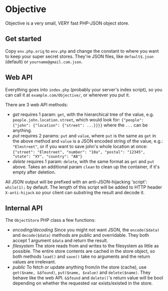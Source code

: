 Objective
====

Objective is a very small, VERY fast PHP-JSON object store.

Get started
----

Copy `env.php.orig` to `env.php` and change the constant to where you want to keep
your super secret stores. They're JSON files, like `default$.json` (default) or
`yourname@gmail.com.json`.

Web API
----

Everything goes into `index.php` (probably your server's index script), so you can call
it at `example.com/Objective/`, or wherever you put it.

There are 3 web API methods:

* *get*
  requires 1 param: `get`, with the hierarchical tree of the value,
  e.g. `people.john.location.street`, which would look for:
  `{"people": {"john": {"location": {"street": ...}}}}`
  where the `...` can be anything.
* *put*
  requires 2 params: `put` and `value`, where `put` is the same as `get` in the
  above method and `value` is a JSON encoded string of the value, e.g.: `"Elmstreet"`, or
  if you want to save john's whole location at once:
  `{"street": "Elmstreet", "number": "10a", "postal": "12345", "state": "XY", "country": "AB"}`
* *delete*
  requires 1 param: `delete`, with the same format as `get` and `put` above. Takes an
  additional param `clean` to clean up the container, if it's empty after deletion.

All JSON output will be prefixed with an anti-JSON-hijacking 'script': `while(1);` by default.
The length of this script will be added to HTTP header `X-anti-hijack` so your client can
substring the result and decode it.

Internal API
----

The `ObjectStore` PHP class a few functions:

* *encoding/decoding*
  Since you might not want JSON, the `encode($data)` and `decode($data)` methods are public and
  overridable. They both accept 1 argument `$data` and return the result.
* *filesystem*
  The store reads from and writes to the filesystem as little as possible. The entire store
  contents are cached in the store object, so both methods `load()` and `save()` take no
  arguments and the return values are irrelevant.
* *public*
  To fetch or update anything from/in the store (cache), use `get($name, &$found)`,
  `put($name, $value)` and `delete($name)`. They behave like the web API. `&$found` and `delete()`'s
  return value will be bool depending on whether the requested var exists/existed in the store.
